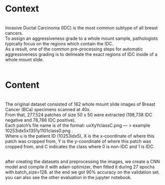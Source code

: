 <h1> Context</h1><br />
Invasive Ductal Carcinoma (IDC) is the most common subtype of all breast cancers.<br />
To assign an aggressiveness grade to a whole mount sample, pathologists typically focus on the regions which contain the IDC.<br />
As a result, one of the common pre-processing steps for automatic aggressiveness grading is to delineate the exact regions of IDC inside of a whole mount slide.<br /><br />

<h1> Content</h1><br />
The original dataset consisted of 162 whole mount slide images of Breast Cancer (BCa) specimens scanned at 40x.<br />
From that, 277,524 patches of size 50 x 50 were extracted (198,738 IDC negative and 78,786 IDC positive).<br />
Each patch’s file name is of the format: uxXyYclassC.png — > example 10253idx5x1351y1101class0.png .<br />
Where u is the patient ID (10253idx5), X is the x-coordinate of where this patch was cropped from, Y is the y-coordinate of where this patch was cropped from, and C indicates the class where 0 is non-IDC and 1 is IDC.<br /><br />

after creating the datasets and preprocessing the images, we create a CNN model and compile it with adam optimizer, then fitted it during 27 epochs with batch_size=128. at the end we got 90% accuracy on the validation set. you can also see the other evaluation in the jupyter notebook.
